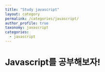 ```yaml
---
title: "Study javascript"
layout: category
permalink: /categories/javascript/
author_profile: true
taxonomy: javascript
categories:
  - javascript
---
```


# Javascript를 공부해보자!